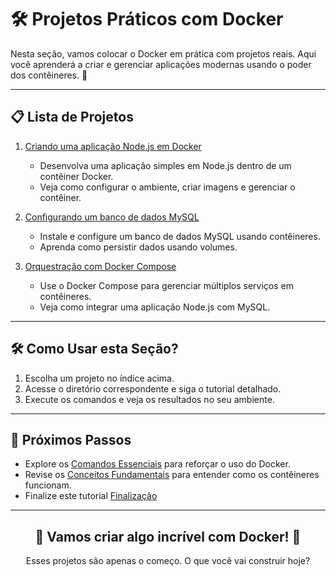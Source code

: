 
# 🛠️ Projetos Práticos com Docker

Nesta seção, vamos colocar o Docker em prática com projetos reais. Aqui você aprenderá a criar e gerenciar aplicações modernas usando o poder dos contêineres. 🚀

---

## 📋 Lista de Projetos

1. [Criando uma aplicação Node.js em Docker](./nodejs_application/README.md)
   - Desenvolva uma aplicação simples em Node.js dentro de um contêiner Docker.
   - Veja como configurar o ambiente, criar imagens e gerenciar o contêiner.

2. [Configurando um banco de dados MySQL](./mysql_configuration/README.md)
   - Instale e configure um banco de dados MySQL usando contêineres.
   - Aprenda como persistir dados usando volumes.

3. [Orquestração com Docker Compose](./docker_compose/README.md)
   - Use o Docker Compose para gerenciar múltiplos serviços em contêineres.
   - Veja como integrar uma aplicação Node.js com MySQL.

---

## 🛠️ Como Usar esta Seção?

1. Escolha um projeto no índice acima.
2. Acesse o diretório correspondente e siga o tutorial detalhado.
3. Execute os comandos e veja os resultados no seu ambiente.

---

## 🔗 Próximos Passos

- Explore os [Comandos Essenciais](../essential_commands/README.md) para reforçar o uso do Docker.
- Revise os [Conceitos Fundamentais](../concepts/README.md) para entender como os contêineres funcionam.
- Finalize este tutorial [Finalização](../finalization/README.md)
---

<div align="center">
  <h2>🌟 Vamos criar algo incrível com Docker! 🐳</h2>
  <p>Esses projetos são apenas o começo. O que você vai construir hoje?</p>
</div>
